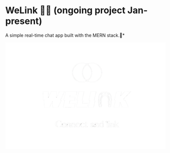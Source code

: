 # WeLink 💬✨ (ongoing project Jan- present)
A simple real-time chat app built with the MERN stack.🚀*


![WeLink Logo](./1738063036541.png "WeLink Logo")
